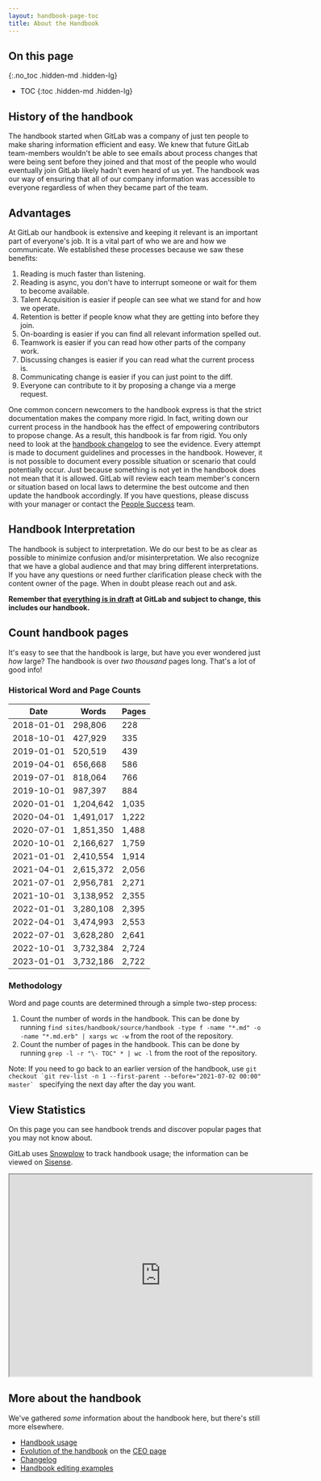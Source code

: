 ```yaml
---
layout: handbook-page-toc
title: About the Handbook
---
```


## On this page
{:.no_toc .hidden-md .hidden-lg}

- TOC
{:toc .hidden-md .hidden-lg}

## History of the handbook

The handbook started when GitLab was a company of just ten people to make sharing information efficient and easy.
We knew that future GitLab team-members wouldn't be able to see emails about process changes that were being sent before they joined and that most of the people who would eventually join GitLab likely hadn't even heard of us yet.
The handbook was our way of ensuring that all of our company information was accessible to everyone regardless of when they became part of the team.

## Advantages

At GitLab our handbook is extensive and keeping it relevant is an important part of everyone's job.
It is a vital part of who we are and how we communicate.
We established these processes because we saw these benefits:

1. Reading is much faster than listening.
1. Reading is async, you don't have to interrupt someone or wait for them to become available.
1. Talent Acquisition is easier if people can see what we stand for and how we operate.
1. Retention is better if people know what they are getting into before they join.
1. On-boarding is easier if you can find all relevant information spelled out.
1. Teamwork is easier if you can read how other parts of the company work.
1. Discussing changes is easier if you can read what the current process is.
1. Communicating change is easier if you can just point to the diff.
1. Everyone can contribute to it by proposing a change via a merge request.

One common concern newcomers to the handbook express is that the strict documentation makes the company more rigid.
In fact, writing down our current process in the handbook has the effect of empowering contributors to propose change.
As a result, this handbook is far from rigid. You only need to look at the [handbook changelog](/handbook/CHANGELOG.html) to see the evidence. Every attempt is made to document guidelines and processes in the handbook. However, it is not possible to document every possible situation or scenario that could potentially occur. Just because something is not yet in the handbook does not mean that it is allowed. GitLab will review each team member's concern or situation based on local laws to determine the best outcome and then update the handbook accordingly. If you have questions, please discuss with your manager or contact the [People Success](/handbook/people-group/) team.

## Handbook Interpretation

The handbook is subject to interpretation. We do our best to be as clear as possible to minimize confusion and/or misinterpretation. We also recognize that we have a global audience and that may bring different interpretations. If you have any questions or need further clarification please check with the content owner of the page. When in doubt please reach out and ask.

**Remember that [everything is in draft](https://about.gitlab.com/handbook/values/#everything-is-in-draft) at GitLab and subject to change, this includes our handbook.**

## Count handbook pages

It's easy to see that the handbook is large, but have you ever wondered just _how_ large?
The handbook is over _two_ _thousand_ pages long. That's a lot of good info!

### Historical Word and Page Counts

| **Date** | **Words** | **Pages** |
| ---- | ----- | ----- |
| 2018-01-01 | 298,806 | 228 |
| 2018-10-01 | 427,929 | 335 |
| 2019-01-01 | 520,519 | 439 |
| 2019-04-01 | 656,668 | 586 |
| 2019-07-01 | 818,064 | 766 |
| 2019-10-01 | 987,397 | 884 |
| 2020-01-01 | 1,204,642 | 1,035 |
| 2020-04-01 | 1,491,017 | 1,222 |
| 2020-07-01 | 1,851,350 | 1,488 |
| 2020-10-01 | 2,166,627 | 1,759 |
| 2021-01-01 | 2,410,554 | 1,914 |
| 2021-04-01 | 2,615,372 | 2,056 |
| 2021-07-01 | 2,956,781 | 2,271 |
| 2021-10-01 | 3,138,952 | 2,355 |
| 2022-01-01 | 3,280,108 | 2,395 |
| 2022-04-01 | 3,474,993 | 2,553 |
| 2022-07-01 | 3,628,280 | 2,641 |
| 2022-10-01 | 3,732,384 | 2,724 |
| 2023-01-01 | 3,732,186 | 2,722 |

### Methodology

Word and page counts are determined through a simple two-step process:

1. Count the number of words in the handbook. This can be done by running `find sites/handbook/source/handbook -type f -name "*.md" -o -name "*.md.erb" | xargs wc -w` from the root of the repository.
1. Count the number of pages in the handbook. This can be done by running `grep -l -r "\- TOC" * | wc -l` from the root of the repository.

Note: If you need to go back to an earlier version of the handbook, use ``git checkout `git rev-list -n 1 --first-parent --before="2021-07-02 00:00" master` `` specifying the next day after the day you want.

## View Statistics

On this page you can see handbook trends and discover popular pages that you may not know about.

GitLab uses [Snowplow](https://docs.gitlab.com/ee/development/snowplow/) to track handbook usage; the information can be viewed on [Sisense](https://app.periscopedata.com/app/gitlab/1061283/Handbook-Page-Traffic).

<iframe class="dashboard-embed" src="https://app.periscopedata.com/shared/91e74f80-a1e7-4e88-976b-727a9e4454ed??embed=true" width="600" height="400"> </iframe>

## More about the handbook

We've gathered _some_ information about the handbook here, but there's still more elsewhere.

- [Handbook usage](/handbook/handbook-usage/)
- [Evolution of the handbook](/handbook/ceo/#evolution-of-the-handbook) on the [CEO page](/handbook/ceo/)
- [Changelog](/handbook/CHANGELOG.html)
- [Handbook editing examples](/handbook/practical-handbook-edits/)
